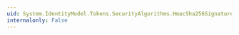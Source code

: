 ```yaml
---
uid: System.IdentityModel.Tokens.SecurityAlgorithms.HmacSha256Signature
internalonly: False
---
```

